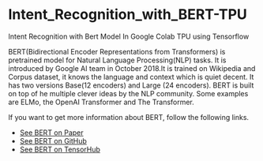 # Intent_Recognition_with_BERT-TPU
Intent Recognition with Bert Model In Google Colab TPU using Tensorflow

BERT(Bidirectional Encoder Representations from Transformers) is pretrained model for Natural Language Processing(NLP) tasks. It is introduced by Google AI team in October 2018.It is trained on Wikipedia and Corpus dataset, it knows the language and context which is quiet decent. It has two versions Base(12 encoders) and Large (24 encoders). BERT is built on top of he multiple clever ideas by the NLP community. Some examples are ELMo, the OpenAI Transformer and The Transformer.

If you want to get more information about BERT, follow the following links.
- [See BERT on Paper](https://arxiv.org/pdf/1810.04805.pdf)
- [See BERT on GitHub](https://github.com/google-research/bert)
- [See BERT on TensorHub](https://tfhub.dev/tensorflow/bert_en_uncased_L-12_H-768_A-12/1)
